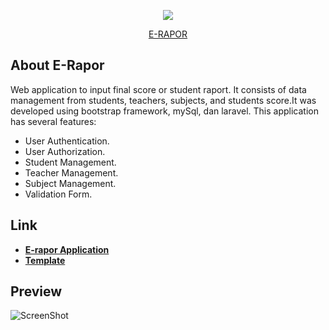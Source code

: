 <p align="center"><img src="https://drive.google.com/file/d/1-RYhiJ4FyG09ZSW0p-jo0XDE5GIAhelT/view?usp=sharing"></p>

<p align="center">
<a href="http://erapor.techmuda4.com/login">E-RAPOR</a>
</p>

## About E-Rapor

Web application to input final score or student raport. It consists of data management from students, teachers, subjects, and students score.It was developed using bootstrap framework, mySql, dan laravel. This application has several features:

- User Authentication.
- User Authorization.
- Student Management.
- Teacher Management.
- Subject Management.
- Validation Form.


## Link

- **[E-rapor Application](http://erapor.techmuda4.com/login/)**
- **[Template](https://colorlib.com/polygon/gentelella/index.html)**

## Preview

![ScreenShot](https://drive.google.com/file/d/1cuf7ClOsYc_WosqP2SW9eF2lpp5szgGq/view?usp=sharing)

